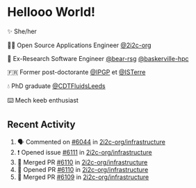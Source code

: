# Hellooo World!

✨ She/her

👩‍💻 Open Source Applications Engineer [@2i2c-org](https://2i2c.org/)

🐻 Ex-Research Software Engineer [@bear-rsg](https://github.com/bear-rsg) [@baskerville-hpc](https://github.com/baskerville-hpc) 

🇫🇷 Former post-doctorante [@IPGP](https://github.com/IPGP) et [@ISTerre](https://www.isterre.fr/) 

💧 PhD graduate [@CDTFluidsLeeds](https://fluid-dynamics.leeds.ac.uk/) 

⌨️ Mech keeb enthusiast 

## Recent Activity 

<!--START_SECTION:activity-->
1. 🗣 Commented on [#6044](https://github.com/2i2c-org/infrastructure/issues/6044#issuecomment-2905010385) in [2i2c-org/infrastructure](https://github.com/2i2c-org/infrastructure)
2. ❗ Opened issue [#6111](https://github.com/2i2c-org/infrastructure/issues/6111) in [2i2c-org/infrastructure](https://github.com/2i2c-org/infrastructure)
3. 🎉 Merged PR [#6110](https://github.com/2i2c-org/infrastructure/pull/6110) in [2i2c-org/infrastructure](https://github.com/2i2c-org/infrastructure)
4. 💪 Opened PR [#6110](https://github.com/2i2c-org/infrastructure/pull/6110) in [2i2c-org/infrastructure](https://github.com/2i2c-org/infrastructure)
5. 🎉 Merged PR [#6109](https://github.com/2i2c-org/infrastructure/pull/6109) in [2i2c-org/infrastructure](https://github.com/2i2c-org/infrastructure)
<!--END_SECTION:activity-->
